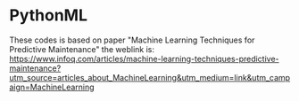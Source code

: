 # PythonML
These codes is based on paper "Machine Learning Techniques for Predictive Maintenance"
the weblink is:
https://www.infoq.com/articles/machine-learning-techniques-predictive-maintenance?utm_source=articles_about_MachineLearning&utm_medium=link&utm_campaign=MachineLearning
